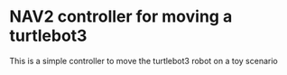 # NAV2 controller for moving a turtlebot3
This is a simple controller to move the turtlebot3 robot on a toy scenario
